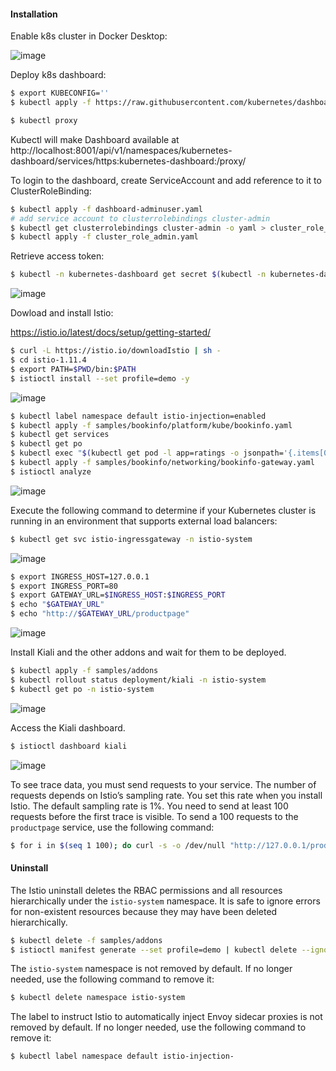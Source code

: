 #### Installation

Enable k8s cluster in Docker Desktop:

![image](https://user-images.githubusercontent.com/47593198/138922436-9472c8b9-9ca5-42f0-9ade-4e52465ebbd2.png)

Deploy k8s dashboard:

```bash
$ export KUBECONFIG=''
$ kubectl apply -f https://raw.githubusercontent.com/kubernetes/dashboard/v2.3.1/aio/deploy/recommended.yaml
```

```bash
$ kubectl proxy
```

Kubectl will make Dashboard available at http://localhost:8001/api/v1/namespaces/kubernetes-dashboard/services/https:kubernetes-dashboard:/proxy/

To login to the dashboard, create ServiceAccount and add reference to it to ClusterRoleBinding:

```bash
$ kubectl apply -f dashboard-adminuser.yaml
# add service account to clusterrolebindings cluster-admin
$ kubectl get clusterrolebindings cluster-admin -o yaml > cluster_role_admin.yaml
$ kubectl apply -f cluster_role_admin.yaml
```

Retrieve access token:

```bash
$ kubectl -n kubernetes-dashboard get secret $(kubectl -n kubernetes-dashboard get sa/admin-user -o jsonpath="{.secrets[0].name}") -o go-template="{{.data.token | base64decode}}"
```

![image](https://user-images.githubusercontent.com/47593198/138922586-5284abc2-5683-4ef3-beb7-df5d36b93dda.png)

Dowload and install Istio:

https://istio.io/latest/docs/setup/getting-started/

```bash
$ curl -L https://istio.io/downloadIstio | sh -
$ cd istio-1.11.4
$ export PATH=$PWD/bin:$PATH
$ istioctl install --set profile=demo -y
```

![image](https://user-images.githubusercontent.com/47593198/138922663-09416965-a245-4a2a-be5a-31c190eac089.png)

```bash
$ kubectl label namespace default istio-injection=enabled
$ kubectl apply -f samples/bookinfo/platform/kube/bookinfo.yaml
$ kubectl get services
$ kubectl get po
$ kubectl exec "$(kubectl get pod -l app=ratings -o jsonpath='{.items[0].metadata.name}')" -c ratings -- curl -sS productpage:9080/productpage | grep -o "<title>.*</title>"
$ kubectl apply -f samples/bookinfo/networking/bookinfo-gateway.yaml
$ istioctl analyze
```

![image](https://user-images.githubusercontent.com/47593198/138922763-4dfd5c1d-4372-4114-bbe1-2f0206de2993.png)

Execute the following command to determine if your Kubernetes cluster is running in an environment that supports external load balancers:

```bash
$ kubectl get svc istio-ingressgateway -n istio-system
```

![image](https://user-images.githubusercontent.com/47593198/138922870-92486947-18f7-45b2-a5aa-f498551c82e3.png)

```bash
$ export INGRESS_HOST=127.0.0.1
$ export INGRESS_PORT=80
$ export GATEWAY_URL=$INGRESS_HOST:$INGRESS_PORT
$ echo "$GATEWAY_URL"
$ echo "http://$GATEWAY_URL/productpage"
```

![image](https://user-images.githubusercontent.com/47593198/138923007-db311004-e10a-428c-9c26-de2841357778.png)

Install Kiali and the other addons and wait for them to be deployed.

```bash
$ kubectl apply -f samples/addons
$ kubectl rollout status deployment/kiali -n istio-system
$ kubectl get po -n istio-system
```

![image](https://user-images.githubusercontent.com/47593198/138923062-ec7ae90f-1bc3-43b6-abac-1ac3bf17645f.png)

Access the Kiali dashboard.

```bash
$ istioctl dashboard kiali
```

![image](https://user-images.githubusercontent.com/47593198/138923120-952c0e3d-f767-43c8-b9d6-a079bf3dc325.png)

To see trace data, you must send requests to your service. The number of requests depends on Istio’s sampling rate. You set this rate when you install Istio. The default sampling rate is 1%. You need to send at least 100 requests before the first trace is visible. To send a 100 requests to the `productpage` service, use the following command:

```bash
$ for i in $(seq 1 100); do curl -s -o /dev/null "http://127.0.0.1/productpage"; done
```



#### Uninstall

The Istio uninstall deletes the RBAC permissions and all resources hierarchically under the `istio-system` namespace. It is safe to ignore errors for non-existent resources because they may have been deleted hierarchically.

```bash
$ kubectl delete -f samples/addons
$ istioctl manifest generate --set profile=demo | kubectl delete --ignore-not-found=true -f -
```

The `istio-system` namespace is not removed by default. If no longer needed, use the following command to remove it:

```bash
$ kubectl delete namespace istio-system
```

The label to instruct Istio to automatically inject Envoy sidecar proxies is not removed by default. If no longer needed, use the following command to remove it:

```bash
$ kubectl label namespace default istio-injection-
```
